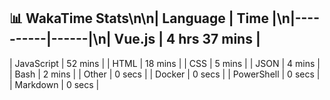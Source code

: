 ## 📊 WakaTime Stats\n\n| Language | Time |\n|----------|------|\n| Vue.js | 4 hrs 37 mins |
| JavaScript | 52 mins |
| HTML | 18 mins |
| CSS | 5 mins |
| JSON | 4 mins |
| Bash | 2 mins |
| Other | 0 secs |
| Docker | 0 secs |
| PowerShell | 0 secs |
| Markdown | 0 secs |
